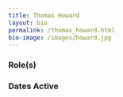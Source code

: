 ```yaml
---
title: Thomas Howard
layout: bio
permalink: /thomas_howard.html
bio-image: /images/howard.jpg
---
```


### Role(s)

### Dates Active